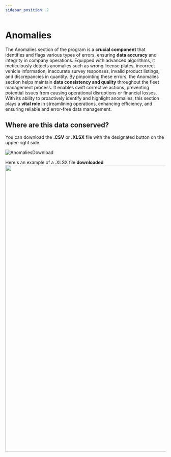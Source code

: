 ```yaml
---
sidebar_position: 2
---
```


# Anomalies


The Anomalies section of the program is a **crucial component** that identifies and flags various types of errors, ensuring **data accuracy** and integrity in company operations. Equipped with advanced algorithms, it meticulously detects anomalies such as wrong license plates, incorrect vehicle information, inaccurate survey responses, invalid product listings, and discrepancies in quantity. By pinpointing these errors, the Anomalies section helps maintain **data consistency and quality** throughout the fleet management process. It enables swift corrective actions, preventing potential issues from causing operational disruptions or financial losses. With its ability to proactively identify and highlight anomalies, this section plays a **vital role** in streamlining operations, enhancing efficiency, and ensuring reliable and error-free data management.

## Where are this data conserved?

You can download the **.CSV** or **.XLSX** file with the designated button on the upper-right side

![AnomaliesDownload](\img\anomalies.gif)

Here's an example of a .XLSX file **downloaded**
<img src="\img\anomalyexx.png" width="900" />
